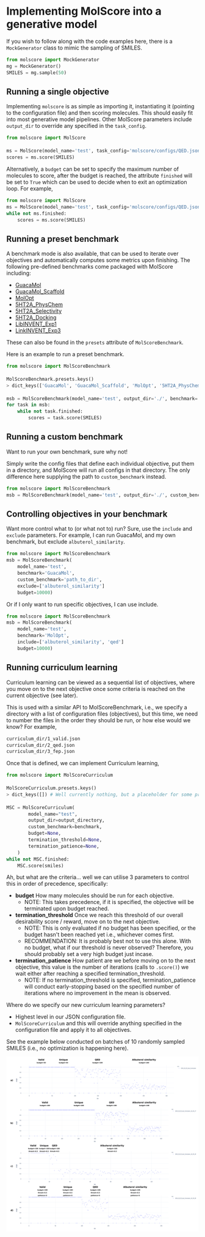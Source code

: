 # Implementing MolScore into a generative model

If you wish to follow along with the code examples here, there is a `MockGenerator` class to mimic the sampling of SMILES.
```python
from molscore import MockGenerator
mg = MockGenerator()
SMILES = mg.sample(50)
```

## Running a single objective

Implementing `molscore` is as simple as importing it, instantiating it (pointing to the configuration file) and then scoring molecules. This should easily fit into most generative model pipelines. Other MolScore parameters include `output_dir` to override any specified in the `task_config`.

```python
from molscore import MolScore

ms = MolScore(model_name='test', task_config='molscore/configs/QED.json')
scores = ms.score(SMILES)
```

Alternatively, a `budget` can be set to specify the maximum number of molecules to score, after the budget is reached, the attribute `finished` will be set to `True` which can be used to decide when to exit an optimization loop. For example,
```python
from molscore import MolScore
ms = MolScore(model_name='test', task_config='molscore/configs/QED.json', budget=10000)
while not ms.finished:
    scores = ms.score(SMILES)
```

## Running a preset benchmark

A benchmark mode is also available, that can be used to iterate over objectives and automatically computes some metrics upon finishing. The following pre-defined benchmarks come packaged with MolScore including:
- [GuacaMol](https://pubs.acs.org/doi/10.1021/acs.jcim.8b00839)
- [GuacaMol_Scaffold](https://arxiv.org/pdf/2103.03864.pdf)
- [MolOpt](https://arxiv.org/abs/2206.12411)
- [5HT2A_PhysChem](https://chemrxiv.org/engage/chemrxiv/article-details/65e63a4de9ebbb4db9e63fda)
- [5HT2A_Selectivity](https://chemrxiv.org/engage/chemrxiv/article-details/65e63a4de9ebbb4db9e63fda)
- [5HT2A_Docking](https://chemrxiv.org/engage/chemrxiv/article-details/65e63a4de9ebbb4db9e63fda)
- [LibINVENT_Exp1](https://pubs.acs.org/doi/10.1021/acs.jcim.1c00469)
- [LinkINVENT_Exp3](https://pubs.rsc.org/en/content/articlelanding/2023/dd/d2dd00115b)

These can also be found in the `presets` attribute of `MolScoreBenchmark`.

Here is an example to run a preset benchmark.
```python
from molscore import MolScoreBenchmark

MolScoreBenchmark.presets.keys()
> dict_keys(['GuacaMol', 'GuacaMol_Scaffold', 'MolOpt', '5HT2A_PhysChem', '5HT2A_Selectivity', '5HT2A_Docking', 'LibINVENT_Exp1', 'LinkINVENT_Exp3'])

msb = MolScoreBenchmark(model_name='test', output_dir='./', benchmark='GuacaMol', budget=10000)
for task in msb:
    while not task.finished:
        scores = task.score(SMILES)
```

## Running a custom benchmark
Want to run your own benchmark, sure why not!

Simply write the config files that define each individual objective, put them in a directory, and MolScore will run all configs in that directory. The only difference here supplying the path to `custom_benchmark` instead.
```python
from molscore import MolScoreBenchmark
msb = MolScoreBenchmark(model_name='test', output_dir='./', custom_benchmark='path_to_dir', budget=10000)
```

## Controlling objectives in your benchmark
Want more control what to (or what not to) run? Sure, use the `include` and `exclude` parameters. For example, I can run GuacaMol, and my own benchmark, but exclude `albuterol_similarity`.
```python
from molscore import MolScoreBenchmark
msb = MolScoreBenchmark(
    model_name='test',
    benchmark='GuacaMol',
    custom_benchmark='path_to_dir',
    exclude=['albuterol_similarity']
    budget=10000)
```

Or if I only want to run specific objectives, I can use include.
```python
from molscore import MolScoreBenchmark
msb = MolScoreBenchmark(
    model_name='test',
    benchmark='MolOpt',
    include=['albuterol_similarity', 'qed']
    budget=10000)
```

## Running curriculum learning

Curriculum learning can be viewed as a sequential list of objectives, where you move on to the next objective once some criteria is reached on the current objective (see later).

This is used with a similar API to MolScoreBenchmark, i.e., we specify a directory with a list of configuration files (objectives), but this time, we need to number the files in the order they should be run, or how else would we know? For example,

```bash
curriculum_dir/1_valid.json
curriculum_dir/2_qed.json
curriculum_dir/3_fep.json
```

Once that is defined, we can implement Curriculum learning,

```python
from molscore import MolScoreCurriculum

MolScoreCurriculum.presets.keys()
> dict_keys([]) # Well currently nothing, but a placeholder for some presets / benchmark curriculums

MSC = MolScoreCurriculum(
        model_name="test",
        output_dir=output_directory,
        custom_benchmark=benchmark,
        budget=None,
        termination_threshold=None,
        termination_patience=None,
    )
while not MSC.finished:
    MSC.score(smiles)
```

Ah, but what are the criteria... well we can utilise 3 parameters to control this in order of precedence, specifically:

- **budget** How many molecules should be run for each objective. 
  - NOTE: This takes precedence, if it is specified, the objective will be terminated upon budget reached.
- **termination_threshold** Once we reach this threshold of our overall desirability score / reward, move on to the next objective.
  - NOTE: This is only evaluated if no budget has been specified, or the budget hasn't been reached yet i.e., whichever comes first.
  - RECOMMENDATION: It is probably best not to use this alone. With no budget, what if our threshold is never observed? Therefore, you should probably set a very high budget just incase.
- **termination_patience** How patient are we before moving on to the next objective, this value is the number of iterations (calls to `.score()`) we wait either after reaching a specified termination_threshold.
  - NOTE: If no termination_threshold is specified, termination_patience will conduct early-stopping based on the specified number of iterations where no improvement in the mean is observed.

Where do we specify our new curriculum learning parameters?
- Highest level in our JSON configuration file. 
- `MolScoreCurriculum` and this will override anything specified in the configuration file and apply it to all objectives.

See the example below conducted on batches of 10 randomly sampled SMILES (i.e., no optimization is happening here).

![alt text](https://github.com/MorganCThomas/MolScore/blob/main/molscore/data/images/cl_example.png?raw=True)

